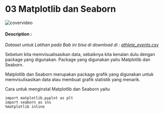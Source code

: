# 03 Matplotlib dan Seaborn

![covervideo](http://bit.ly/makeaicovervideo)

#### **Description :**

_Dataset untuk Latihan pada Bab ini bisa di download di : 
[athlete_events.csv](https://drive.google.com/file/d/1M5KLfA9DpVWiKqVQ9bwjFJWcl0yl-9TX/view?usp=sharing)_

Sebelum kita memvisualisasikan data, sebaiknya kita kenalan dulu dengan package yang digunakan. Package yang digunakan yaitu Matplotlib dan Seaborn.

Matplotlib dan Seaborn merupakan package grafik yang digunakan untuk memvisulisasikan data atau membuat grafik statistik yang menarik. 

Cara untuk menginstal Matplotlib dan Seaborn yaitu
```
import matplotlib.pyplot as plt
import seaborn as sns
%matplotlib inline
```

